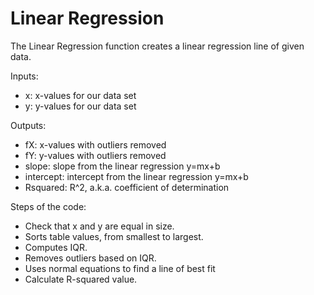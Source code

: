 # Linear Regression

The Linear Regression function creates a linear regression line of given data.

Inputs:
* x: x-values for our data set
* y: y-values for our data set

Outputs:
* fX: x-values with outliers removed
* fY: y-values with outliers removed
* slope: slope from the linear regression y=mx+b
* intercept: intercept from the linear regression y=mx+b
* Rsquared: R^2, a.k.a. coefficient of determination

Steps of the code:
* Check that x and y are equal in size.
* Sorts table values, from smallest to largest.
* Computes IQR.
* Removes outliers based on IQR.
* Uses normal equations to find a line of best fit
* Calculate R-squared value.
